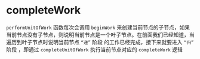 # completeWork

`performUnitOfWork` 函数每次会调用 `beginWork` 来创建当前节点的子节点，如果当前节点没有子节点，则说明当前节点是一个叶子节点。在前面我们已经知道，当遍历到叶子节点时说明当前节点 `“递”` 阶段 的工作已经完成，接下来就要进入 `“归”` 阶段 ，即通过 `completeUnitOfWork` 执行当前节点对应的 `completeWork` 逻辑
